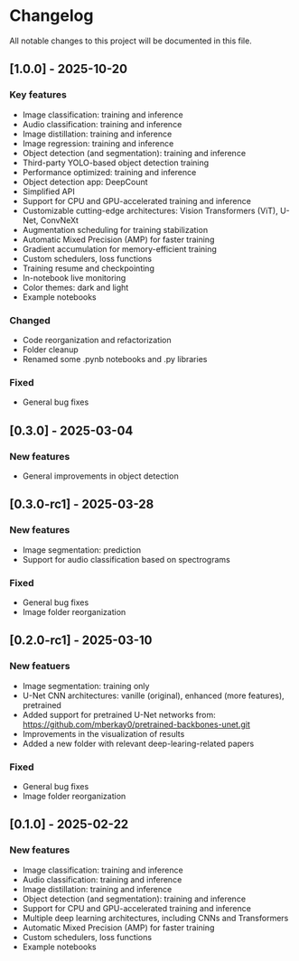 # Changelog

All notable changes to this project will be documented in this file.

## [1.0.0] - 2025-10-20
### Key features
- Image classification: training and inference
- Audio classification: training and inference
- Image distillation: training and inference
- Image regression: training and inference
- Object detection (and segmentation): training and inference
- Third-party YOLO-based object detection training
- Performance optimized: training and inference
- Object detection app: DeepCount
- Simplified API
- Support for CPU and GPU-accelerated training and inference
- Customizable cutting-edge architectures: Vision Transformers (ViT), U-Net, ConvNeXt
- Augmentation scheduling for training stabilization
- Automatic Mixed Precision (AMP) for faster training
- Gradient accumulation for memory-efficient training
- Custom schedulers, loss functions
- Training resume and checkpointing
- In-notebook live monitoring
- Color themes: dark and light
- Example notebooks

### Changed
- Code reorganization and refactorization
- Folder cleanup
- Renamed some .pynb notebooks and .py libraries

### Fixed
- General bug fixes

## [0.3.0] - 2025-03-04
### New features
- General improvements in object detection

## [0.3.0-rc1] - 2025-03-28
### New features
- Image segmentation: prediction
- Support for audio classification based on spectrograms

### Fixed
- General bug fixes
- Image folder reorganization

## [0.2.0-rc1] - 2025-03-10
### New featuers
- Image segmentation: training only
- U-Net CNN architectures: vanille (original), enhanced (more features), pretrained
- Added support for pretrained U-Net networks from: https://github.com/mberkay0/pretrained-backbones-unet.git
- Improvements in the visualization of results
- Added a new folder with relevant deep-learing-related papers

### Fixed
- General bug fixes
- Image folder reorganization

## [0.1.0] - 2025-02-22
### New features
- Image classification: training and inference
- Audio classification: training and inference
- Image distillation: training and inference
- Object detection (and segmentation): training and inference
- Support for CPU and GPU-accelerated training and inference
- Multiple deep learning architectures, including CNNs and Transformers
- Automatic Mixed Precision (AMP) for faster training
- Custom schedulers, loss functions
- Example notebooks

